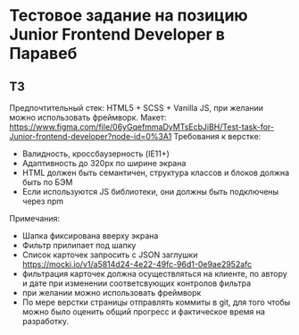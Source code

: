 # Тестовое задание на позицию Junior Frontend Developer в Паравеб

## ТЗ

Предпочтительный стек: HTML5 + SCSS + Vanilla JS, при желании можно использовать фреймворк.
Макет: https://www.figma.com/file/06yGqefmmaDyMTsEcbJiBH/Test-task-for-Junior-frontend-developer?node-id=0%3A1
Требования к верстке:
- Валидность, кроссбаузерность (IE11+)
- Адаптивность до 320px по ширине экрана
- HTML должен быть семантичен, структура классов и блоков должна быть по БЭМ
- Если используются JS библиотеки, они должны быть подключены через npm

Примечания:
- Шапка фиксирована вверху экрана
- Фильтр прилипает под шапку
- Список карточек запросить с JSON заглушки https://mocki.io/v1/a5814d24-4e22-49fc-96d1-0e9ae2952afc
- фильтрация карточек должна осуществляться на клиенте, по автору и дате при изменении соответсвующих контролов фильтра
- при желании можно использовать фреймворк
- По мере верстки страницы отправлять коммиты в git, для того чтобы можно было оценить общий прогресс и фактическое время на разработку. 
